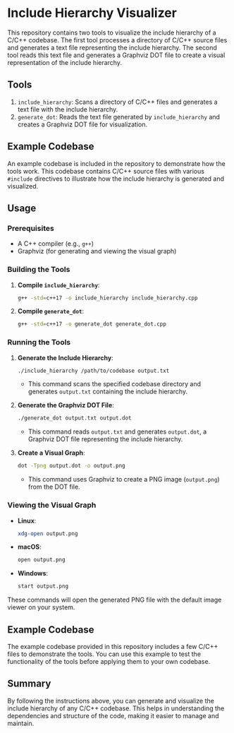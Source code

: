 # Include Hierarchy Visualizer

This repository contains two tools to visualize the include hierarchy of a C/C++ codebase. The first tool processes a directory of C/C++ source files and generates a text file representing the include hierarchy. The second tool reads this text file and generates a Graphviz DOT file to create a visual representation of the include hierarchy.

## Tools

1. `include_hierarchy`: Scans a directory of C/C++ files and generates a text file with the include hierarchy.
2. `generate_dot`: Reads the text file generated by `include_hierarchy` and creates a Graphviz DOT file for visualization.

## Example Codebase

An example codebase is included in the repository to demonstrate how the tools work. This codebase contains C/C++ source files with various `#include` directives to illustrate how the include hierarchy is generated and visualized.

## Usage

### Prerequisites

- A C++ compiler (e.g., `g++`)
- Graphviz (for generating and viewing the visual graph)

### Building the Tools

1. **Compile `include_hierarchy`**:
    ```bash
    g++ -std=c++17 -o include_hierarchy include_hierarchy.cpp
    ```

2. **Compile `generate_dot`**:
    ```bash
    g++ -std=c++17 -o generate_dot generate_dot.cpp
    ```

### Running the Tools

1. **Generate the Include Hierarchy**:
    ```bash
    ./include_hierarchy /path/to/codebase output.txt
    ```
    - This command scans the specified codebase directory and generates `output.txt` containing the include hierarchy.

2. **Generate the Graphviz DOT File**:
    ```bash
    ./generate_dot output.txt output.dot
    ```
    - This command reads `output.txt` and generates `output.dot`, a Graphviz DOT file representing the include hierarchy.

3. **Create a Visual Graph**:
    ```bash
    dot -Tpng output.dot -o output.png
    ```
    - This command uses Graphviz to create a PNG image (`output.png`) from the DOT file.

### Viewing the Visual Graph

- **Linux**:
    ```bash
    xdg-open output.png
    ```
- **macOS**:
    ```bash
    open output.png
    ```
- **Windows**:
    ```bash
    start output.png
    ```

These commands will open the generated PNG file with the default image viewer on your system.

## Example Codebase

The example codebase provided in this repository includes a few C/C++ files to demonstrate the tools. You can use this example to test the functionality of the tools before applying them to your own codebase.

## Summary

By following the instructions above, you can generate and visualize the include hierarchy of any C/C++ codebase. This helps in understanding the dependencies and structure of the code, making it easier to manage and maintain.
